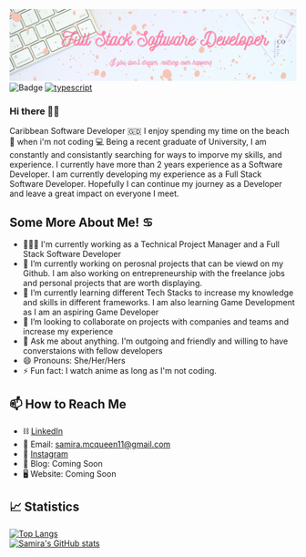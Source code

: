 ![Banner](assets/devBanner.png)
![Badge](https://komarev.com/ghpvc/?username=smcqueen-95&color=ff69b4) 
[![typescript](https://img.shields.io/badge/TypeScript-Fan-FF69B4.svg?logo=typescript&logoWidth=20)](https://github.com/smcqueen-95)


### Hi there 👋🏽
Caribbean Software Developer 🇬🇩 I enjoy spending my time on the beach 🌊 when i'm not coding 💻
Being a recent graduate of University, I am constantly and consistantly searching for ways to imporve my skills, and experience. I currently have more than 2 years experience as a Software Developer. I am currently developing my experience as a Full Stack Software Developer. Hopefully I can continue my journey as a Developer and leave a great impact on everyone I meet. 

## Some More About Me! ♋️
- 👩🏽‍💻 I'm currently working as a Technical Project Manager and a Full Stack Software Developer
- 🔭 I’m currently working on perosnal projects that can be viewd on my Github. I am also working on entrepreneurship with the freelance jobs and personal projects that are worth displaying. 
- 🌱 I’m currently learning different Tech Stacks to increase my knowledge and skills in different frameworks. I am also learning Game Development as I am an aspiring Game Developer
- 👯 I’m looking to collaborate on projects with companies and teams and increase my experience 
- 💬 Ask me about anything. I'm outgoing and friendly and willing to have converstaions with fellow developers
- 😄 Pronouns: She/Her/Hers
- ⚡ Fun fact: I watch anime as long as I'm not coding.

## 📫 How to Reach Me
- ⛓️ [LinkedIn](https://www.linkedin.com/in/samira-mc-queen-1882431a7/)
- 📨 Email: samira.mcqueen11@gmail.com
- 🤖 [Instagram](https://www.instagram.com/euphoricrasta/)
- 📄 Blog: Coming Soon
- 🖥 Website: Coming Soon

## 📈 Statistics

[![Top Langs](https://github-readme-stats.vercel.app/api/top-langs/?username=anuraghazra&layout=compact)](https://github.com/smcqueen-95/github-readme-stats)  
[![Samira's GitHub stats](https://github-readme-stats.vercel.app/api?username=anuraghazra&show_icons=true&theme=omni)](https://github.com/smcqueen-95/github-readme-stats)

